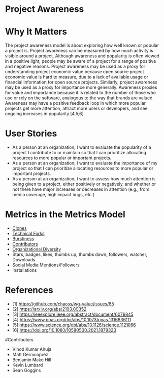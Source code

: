 # Project Awareness

# Why It Matters
The project awareness model is about exploring how well known or popular a project is. Project awareness can be measured by how much activity is visible around a project. Although awareness and popularity is often viewed in a positive light, people may be aware of a project for a range of positive and negative reasons.
Project awareness may be used as a proxy for understanding project economic value because open source project economic value is hard to measure, due to a lack of available usage or financial information for open source projects. Similarly, project awareness may be used as a proxy for importance more generally. Awareness proxies for value and importance because it is related to the number of those who use or rely on the software, analogous to the way that brands are valued. Awareness may have a positive feedback loop in which more popular projects get more attention, attract more users or developers, and see ongoing increases in popularity [4,5,6]. 

# User Stories
- As a person at an organization, I want to evaluate the popularity of a project I contribute to or maintain so that I can prioritize allocating resources to more popular or important projects.
- As a person at an organization, I want to evaluate the importance of my project so that I can prioritize allocating resources to more popular or important projects.
- As a person at an organization, I want to assess how much attention is being given to a project, either positively or negatively, and whether or not there have major increases or decreases in attention (e.g., from media coverage, high impact bugs, etc.)

# Metrics in the Metrics Model 
- [Clones](https://chaoss.community/?p=3429)
- [Technical Forks](https://chaoss.community/?p=3431)
- [Burstiness](https://chaoss.community/?p=3447)
- [Contributors](https://chaoss.community/?p=3467)
- [Organizational Diversity](https://chaoss.community/?p=3464)
- Stars, badges, likes, thumbs up, thumbs down, followers, watcher, Downloads
- Social Media Mentions/Followers
- Installations

# References
- [1] https://github.com/chaoss/wg-value/issues/85
- [2] https://arxiv.org/abs/2103.00352
- [3] https://ieeexplore.ieee.org/abstract/document/6079845
- [4] https://www.pnas.org/doi/abs/10.1073/pnas.1316836111 
- [5] https://www.science.org/doi/abs/10.1126/science.1121066
- [6] https://doi.org/10.1080/10580530.2021.1879323

#Contributors 
- Vinod Kumar Ahuja
- Matt Germonprez
- Benjamin Mako Hill
- Kevin Lumbard
- Sean Goggins
